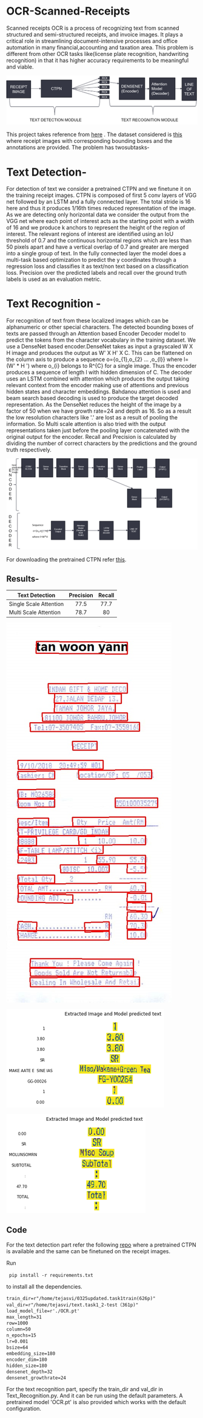 # OCR-Scanned-Receipts

Scanned receipts OCR is a process of recognizing text from scanned structured and semi-structured receipts, and invoice images.   It  plays  a  critical  role  in  streamlining  document-intensive processes and office automation in many financial,accounting and taxation area.  This problem is different from other OCR tasks like(license plate recognition,  handwriting recognition) in that it has higher accuracy requirements to be meaningful and viable.

![Images.](https://github.com/tejasvi96/OCR-Scanned-Receipts/blob/main/images/Model.png?raw=True)

This project takes reference from [here](https://arxiv.org/ftp/arxiv/papers/1905/1905.12817.pdf) . The dataset considered is [this](https://rrc.cvc.uab.es/?ch=13&com=downloads) where receipt images with corresponding bounding boxes and the annotations are provided. The problem has twosubtasks- 
# Text Detection- 

For detection of text we consider a pretrained CTPN and we finetune it on the training receipt images. CTPN is composed of first 5 conv layers of VGG net followed by an LSTM and a fully connected layer.  The total stride is 16 here and thus it produces 1/16th times reduced representation of the image. As we are detecting only horizontal data we consider the output from the VGG net where each point of interest acts as the starting point with a width of 16 and we produce k anchors to represent the height of the region of interest.  The relevant regions of interest are identified using an IoU threshold of 0.7 and the continuous horizontal regions which are less than 50 pixels apart and have a vertical overlap of 0.7 and greater are merged into a single group of text.  In the fully connected layer the model does a multi-task based optimization to predict the y coordinates through a regression loss and classifies it as text/non text based on a classification loss.  Precision over the predicted labels and recall over the ground truth labels is used as an evaluation metric.






# Text Recognition - 
For recognition of text from these localized images which can be alphanumeric or other special characters.
The detected bounding boxes of texts are passed through an Attention based Encoder Decoder model to predict the tokens from the character vocabulary in the training dataset. We use a DenseNet based encoder.DenseNet takes as input a grayscaled  W X H image and produces the output as  W' X H' X C. This can be flattened on the column axis to produce a sequence  o={o_{1},o_{2} ... ,o_{l}} where l=(W' * H ') where o_{i}  belongs to R^{C} for a single image. Thus the encoder produces a sequence of length l with hidden dimension of C. The decoder uses an LSTM combined with attention which produces the output taking relevant context from the encoder making use of attentions and previous hidden states and character embeddings. Bahdanou attention is used and beam search based decoding is used to produce the target decoded representation. 
As the DenseNet reduces the height of the image by a factor of 50 when we have growth rate=24 and depth as 16. So as a result the low resolution characters like '.' are lost as a result of pooling the information. So Multi scale attention is also tried with the output representations taken just before the pooling layer concatenated with the original output for the encoder. Recall and Precision is calculated by dividing the number of correct characters by the predictions and the ground truth respectively.

![Images.](https://github.com/tejasvi96/OCR-Scanned-Receipts/blob/main/images/Model_detailed.png?raw=True)


For downloading the pretrained CTPN refer [this](https://github.com/CrazySummerday/ctpn.pytorch). 

## Results-
| Text Detection | Precision | Recall | 
| ------------- |:-------------:|:------------:| 
| Single Scale Attention| 77.5 | 77.7 |
| Multi Scale Attention | 78.7 | 80 |

![Images.](https://github.com/tejasvi96/OCR-Scanned-Receipts/blob/main/images/outs1.jpg?raw=True)

![Images.](https://github.com/tejasvi96/OCR-Scanned-Receipts/blob/main/images/outs2.png?raw=True)

![Images.](https://github.com/tejasvi96/OCR-Scanned-Receipts/blob/main/images/outs4.png?raw=True)

## Code
For the text detection part refer the following [repo](https://github.com/CrazySummerday/ctpn.pytorch) where a pretrained CTPN is available and the same can be finetuned on the receipt images.

Run

``` pip install -r requirements.txt```

to install all the dependencies.
```
train_dir=r"/home/tejasvi/0325updated.task1train(626p)"
val_dir=r"/home/tejasvi/text.task1_2-test（361p)"
load_model_file=r'./OCR.pt'
max_length=31
row=1000
column=50
n_epochs=15
lr=0.001
bsize=64
embedding_size=180
encoder_dim=180
hidden_size=180
densenet_depth=32
densenet_growthrate=24
```
For the text recognition part, specify the train_dir and val_dir in Text_Recognition.py. And it can be run using the default parameters.
A pretrained model 'OCR.pt' is also provided which works with the default configuration.



